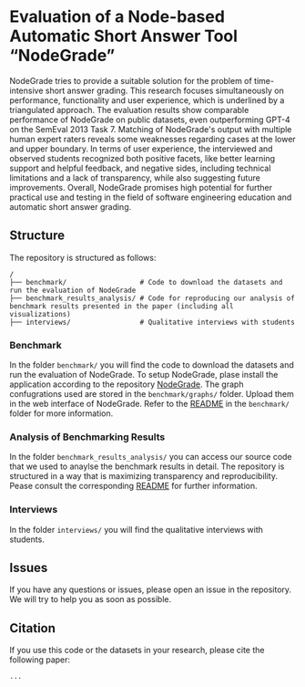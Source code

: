 # Evaluation of a Node-based Automatic Short Answer Tool “NodeGrade”
NodeGrade tries to provide a suitable solution for the problem of time-intensive short answer grading. This research focuses simultaneously on performance, functionality and user experience, which is underlined by a triangulated approach. The evaluation results show comparable performance of NodeGrade on public datasets, even outperforming GPT-4 on the SemEval 2013 Task 7. Matching of NodeGrade's output with multiple human expert raters reveals some weaknesses regarding cases at the lower and upper boundary. In terms of user experience, the interviewed and observed students recognized both positive facets, like better learning support and helpful feedback, and negative sides, including technical limitations and a lack of transparency, while also suggesting future improvements. Overall, NodeGrade promises high potential for further practical use and testing in the field of software engineering education and automatic short answer grading.

## Structure
The repository is structured as follows:
```
/
├── benchmark/                  # Code to download the datasets and run the evaluation of NodeGrade
├── benchmark_results_analysis/ # Code for reproducing our analysis of benchmark results presented in the paper (including all visualizations) 
├── interviews/                 # Qualitative interviews with students
```

### Benchmark
In the folder `benchmark/` you will find the code to download the datasets and run the evaluation of NodeGrade.
To setup NodeGrade, plase install the application according to the repository [NodeGrade](https://github.com/HASKI-RAK/NodeGrade).
The graph confugrations used are stored in the `benchmark/graphs/` folder. Upload them in the web interface of NodeGrade.
Refer to the [README](benchmark/README.md) in the `benchmark/` folder for more information.

### Analysis of Benchmarking Results
In the folder `benchmark_results_analysis/` you can access our source code that we used to anaylse the benchmark results in detail.
The repository is structured in a way that is maximizing transparency and reproducibility.
Pease consult the corresponding [README](benchmark_results_analysis/README.md) for further information. 

### Interviews
In the folder `interviews/` you will find the qualitative interviews with students.

## Issues
If you have any questions or issues, please open an issue in the repository. We will try to help you as soon as possible.

## Citation
If you use this code or the datasets in your research, please cite the following paper:
```
...
```
